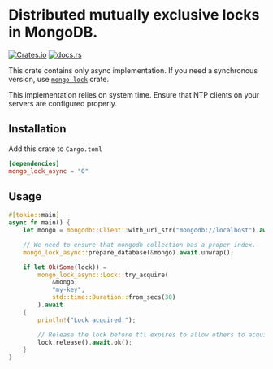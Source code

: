 # Distributed mutually exclusive locks in MongoDB.
[![Crates.io](https://img.shields.io/crates/v/mongo-lock-async.svg)](https://crates.io/crates/mongo-lock-async) [![docs.rs](https://docs.rs/mongo-lock-async/badge.svg)](https://docs.rs/mongo-lock-async)


This crate contains only async implementation.
If you need a synchronous version, use [`mongo-lock`](https://crates.io/crates/mongo-lock) crate.

This implementation relies on system time. Ensure that NTP clients on your servers are configured properly.

## Installation
Add this crate to `Cargo.toml`

```toml
[dependencies]
mongo_lock_async = "0"
```

## Usage
```rust
#[tokio::main]
async fn main() {
    let mongo = mongodb::Client::with_uri_str("mongodb://localhost").await.unwrap();

    // We need to ensure that mongodb collection has a proper index.
    mongo_lock_async::prepare_database(&mongo).await.unwrap();

    if let Ok(Some(lock)) =
        mongo_lock_async::Lock::try_acquire(
            &mongo,
            "my-key",
            std::time::Duration::from_secs(30)
        ).await
    {
        println!("Lock acquired.");

        // Release the lock before ttl expires to allow others to acquire it.
        lock.release().await.ok();
    }
}
```
